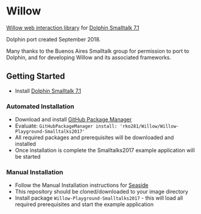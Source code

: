 # Willow
[Willow web interaction library](https://github.com/ba-st/Willow) for [Dolphin Smalltalk 7.1](https://github.com/dolphinsmalltalk/Dolphin)

Dolphin port created September 2018. 

Many thanks to the Buenos Aires Smalltalk group for permission to port to Dolphin, and for developing Willow and its associated frameworks. 

## Getting Started
* Install [Dolphin Smalltalk 7.1](https://github.com/dolphinsmalltalk/Dolphin)

### Automated Installation
* Download and install [GitHub Package Manager](https://github.com/rko281/GitHub)
* Evaluate:
  `GitHubPackageManager install: 'rko281/Willow/Willow-Playground-Smalltalks2017'`
* All required packages and prerequisites will be downloaded and installed
* Once installation is complete the Smalltalks2017 example application will be started

### Manual Installation
* Follow the Manual Installation instructions for [Seaside](https://github.com/rko281/Seaside)
* This repository should be cloned/downloaded to your image directory
* Install package `Willow-Playground-Smalltalks2017` - this will load all required prerequisites and start the example application
